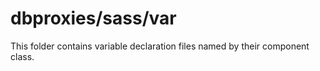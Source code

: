 # dbproxies/sass/var

This folder contains variable declaration files named by their component class.
